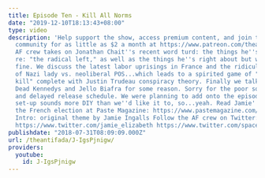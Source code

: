 ```yaml
---
title: Episode Ten - Kill All Norms
date: "2019-12-10T18:13:43+08:00"
type: video
description: 'Help support the show, access premium content, and join the Antifada
  community for as little as $2 a month at https://www.patreon.com/theantifada The
  AF crew takes on Jonathan Chait''s recent word turd: the things he''s wrong about
  re: "the radical left," as well as the things he''s right about but which are actually
  fine. We discuss the latest labor uprisings in France and the ridiculous choice
  of Nazi lady vs. neoliberal POS...which leads to a spirited game of "fuck, marry,
  kill" complete with Justin Trudeau conspiracy theory. Finally we talk about the
  Dead Kennedys and Jello Biafra for some reason. Sorry for the poor sound quality
  and delayed release schedule. We were planning to add onto the episode but our new
  set-up sounds more DIY than we''d like it to, so...yeah. Read Jamie''s piece on
  the French election at Paste Magazine: https://www.pastemagazine.com/articles/2017/06/beating-the-populist-right-with-the-neoliberal-cen.html
  Intro: original theme by Jamie Ingalls Follow the AF crew on Twitter: https://www.twitter.com/the_antifada
  https://www.twitter.com/jamie_elizabeth https://www.twitter.com/spaceprole'
publishdate: "2018-07-31T08:09:09.000Z"
url: /theantifada/J-IgsPjnigw/
providers:
  youtube:
    id: J-IgsPjnigw
---
```


